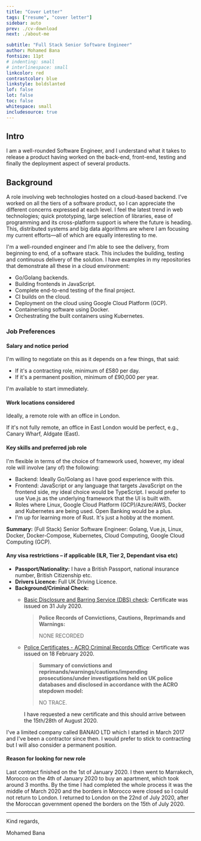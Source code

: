 ```yaml
---
title: "Cover Letter"
tags: ["resume", "cover letter"]
sidebar: auto
prev: ./cv-download
next: ./about-me

subtitle: "Full Stack Senior Software Engineer"
author: Mohamed Bana
fontsize: 11pt
# indenting: small
# interlinespace: small
linkcolor: red
contrastcolor: blue
linkstyle: boldslanted
lof: false
lot: false
toc: false
whitespace: small
includesource: true
---
```


## Intro

I am a well-rounded Software Engineer, and I understand what it takes to release a product having worked on the back-end, front-end, testing and finally the deployment aspect of several products.

## Background

A role involving web technologies hosted on a cloud-based backend. I’ve worked on all the tiers of a software product, so I can appreciate the different concerns expressed at each level. I feel the latest trend in web technologies; quick prototyping, large selection of libraries, ease of programming and its cross-platform support is where the future is heading. This, distributed systems and big data algorithms are where I am focusing my current efforts—all of which are equally interesting to me.

I'm a well-rounded engineer and I'm able to see the delivery, from beginning to end, of a software stack. This includes the building, testing and continuous delivery of the solution. I have examples in my repositories that demonstrate all these in a cloud environment:

* Go/Golang backends.
* Building frontends in JavaScript.
* Complete end-to-end testing of the final project.
* CI builds on the cloud.
* Deployment on the cloud using Google Cloud Platform (GCP).
* Containerising software using Docker.
* Orchestrating the built containers using Kubernetes.

### Job Preferences

#### Salary and notice period

I'm willing to negotiate on this as it depends on a few things, that said:

* If it's a contracting role, minimum of £580 per day.
* If it's a permanent position, minimum of £90,000 per year.

I'm available to start immediately.

#### Work locations considered

Ideally, a remote role with an office in London.

If it's not fully remote, an office in East London would be perfect, e.g., Canary Wharf, Aldgate (East).

#### Key skills and preferred job role

I'm flexible in terms of the choice of framework used, however, my ideal role will involve (any of) the following:

* Backend: Ideally Go/Golang as I have good experience with this.
* Frontend: JavaScript or any language that targets JavaScript on the frontend side, my ideal choice would be TypeScript. I would prefer to use Vue.js as the underlying framework that the UI is built with.
* Roles where Linux, Google Cloud Platform (GCP)/Azure/AWS, Docker and Kubernetes are being used. Open Banking would be a plus.
* I'm up for learning more of Rust. It's just a hobby at the moment.

**Summary:** (Full Stack) Senior Software Engineer: Golang, Vue.js, Linux, Docker, Docker-Compose, Kubernetes, Cloud Computing, Google Cloud Computing (GCP).

#### Any visa restrictions – if applicable (ILR, Tier 2, Dependant visa etc)

* **Passport/Nationality:** I have a British Passport, national insurance number, British Citizenship etc.
* **Drivers Licence:** Full UK Driving Licence.
* **Background/Criminal Check:**
  * [Basic Disclosure and Barring Service (DBS) check](https://www.gov.uk/request-copy-criminal-record): Certificate was issued on 31 July 2020.

     > **Police Records of Convictions, Cautions, Reprimands and Warnings:**
     >
     > NONE RECORDED

  * [Police Certificates - ACRO Criminal Records Office](https://www.acro.police.uk/police_certificates.aspx): Certificate was issued on 18 February 2020.

     > **Summary of convictions and reprimands/warnings/cautions/impending prosecutions/under investigations held on UK police databases and disclosed in accordance with the ACRO stepdown model:**
     >
     > NO TRACE.

     I have requested a new certificate and this should arrive between the 15th/28th of August 2020.

I've a limited company called BANAIO LTD which I started in March 2017 and I've been a contractor since then. I would prefer to stick to contracting but I will also consider a permanent position.

#### Reason for looking for new role

Last contract finished on the 1st of January 2020. I then went to Marrakech, Morocco on the 4th of January 2020 to buy an apartment, which took around 3 months. By the time I had completed the whole process it was the middle of March 2020 and the borders in Morocco were closed so I could not return to London. I returned to London on the 22nd of July 2020, after the Moroccan government opened the borders on the 15th of July 2020.

---

Kind regards,

Mohamed Bana

<!-- [https://bana.io](https://bana.io) — [m@bana.io](mailto:m@bana.io) — [+44-7960-045-281](tel:+44-7960-045-281) -->
